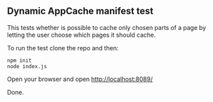 ## Dynamic AppCache manifest test


This tests whether is possible to cache only chosen parts of a page by letting the user choose which pages it should cache.

To run the test clone the repo and then:

    npm init
    node index.js
    
Open your browser and open [http://localhost:8089/](http://localhost:8089/)

Done.